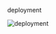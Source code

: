 deployment

![deployment](https://www.plantuml.com/plantuml/svg/0/RLHDYzim4Bq7yXy6NvhGHhcN49PrIZ5iby0MUib5bhLP9R9a9DjGIlvxHvAzakFuOe_qthpvUCcJRQbfkrek5qpgheAiK2qtYhTR_30KFpBujrm0FafN7BAVnU-Jijpqt6H0BPn5--QZ4UQUTo4HQdLd68UJ0kQe-5uHpDaBI_xMyfix84YNjDmmuOxMFkERf-L82GblgVoktEV5DZ_ijkN-f30AfRZGavcOLnEOpvsG5UHQjLGe1AmEcbsvMGyqV_twMFJr-6lIishgGIMLQIYxqZC79aLwdCp3SyZ5Pl7sDkStiZiBPH_dO7NrCC7m4cvxxnIddltXvOVMLmjVuPdQ3tmHGdpvBYn6u78Hc77giDcixZ4ECJb2q7HeM40YZYuPtP5aIG0uqd6KarAYdL1WoaxaV8dJsxWJ94wptXFlDSEINpYjkB5Vu8VgXT6gvghr9LQyF-RZDi8MyfS21ZKqSV3vk9I0E0vBd5pVHgq3xxdKpKEv3cqIzPYk6wtmpeyCSYb677OHeZaGDPn9F0g_BtO6YGru58OXcW5T7xJ4Zd9TrrHL7XwQktSS9ea_cek57I4nyNSegUKLw87sMJswSf_2iFs0-3m310J5v3RoDq7uvhqJ_Rb66_ZDUMjCpvFHFN5LuT_VVm00 "deployment")
